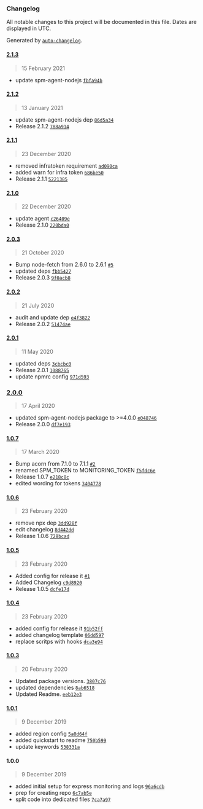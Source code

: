 ### Changelog

All notable changes to this project will be documented in this file. Dates are displayed in UTC.

Generated by [`auto-changelog`](https://github.com/CookPete/auto-changelog).

#### [2.1.3](https://github.com/sematext/sematext-agent-express/compare/2.1.2...2.1.3)

> 15 February 2021

- update spm-agent-nodejs [`fbfa94b`](https://github.com/sematext/sematext-agent-express/commit/fbfa94bfa24fb2a1a89a4a7af9823f4036c3275d)

#### [2.1.2](https://github.com/sematext/sematext-agent-express/compare/2.1.1...2.1.2)

> 13 January 2021

- update spm-agent-nodejs dep [`86d5a34`](https://github.com/sematext/sematext-agent-express/commit/86d5a341672ed66e5b900c1bd524398e5ac8858a)
- Release 2.1.2 [`788a914`](https://github.com/sematext/sematext-agent-express/commit/788a9149c5fa09dd15436f8772ea28ea22cd39cc)

#### [2.1.1](https://github.com/sematext/sematext-agent-express/compare/2.1.0...2.1.1)

> 23 December 2020

- removed infratoken requirement [`ad090ca`](https://github.com/sematext/sematext-agent-express/commit/ad090cac4c526e9a20165e964687d5531c1f2988)
- added warn for infra token [`686be50`](https://github.com/sematext/sematext-agent-express/commit/686be50d38ed6a7717a5778b98049518692be9ef)
- Release 2.1.1 [`5221385`](https://github.com/sematext/sematext-agent-express/commit/5221385d7045c746ed9e7b3dc9d47b52cd4061bb)

#### [2.1.0](https://github.com/sematext/sematext-agent-express/compare/2.0.3...2.1.0)

> 22 December 2020

- update agent [`c26409e`](https://github.com/sematext/sematext-agent-express/commit/c26409eeb024825b3d934a3ae0dbb6be292fcdba)
- Release 2.1.0 [`220bda0`](https://github.com/sematext/sematext-agent-express/commit/220bda05de0e1e1eca80cbe61198a9de6a2a02cc)

#### [2.0.3](https://github.com/sematext/sematext-agent-express/compare/2.0.2...2.0.3)

> 21 October 2020

- Bump node-fetch from 2.6.0 to 2.6.1 [`#5`](https://github.com/sematext/sematext-agent-express/pull/5)
- updated deps [`fbb5427`](https://github.com/sematext/sematext-agent-express/commit/fbb542729d4e2863b97f221429a2db8de315823c)
- Release 2.0.3 [`9f0acb8`](https://github.com/sematext/sematext-agent-express/commit/9f0acb88064d49832fe03c0164fc661cebad025c)

#### [2.0.2](https://github.com/sematext/sematext-agent-express/compare/2.0.1...2.0.2)

> 21 July 2020

- audit and update dep [`e4f3822`](https://github.com/sematext/sematext-agent-express/commit/e4f38221288a17cca22af84eb67b214b76d0ddc9)
- Release 2.0.2 [`51474ae`](https://github.com/sematext/sematext-agent-express/commit/51474aeb90cfb4ad9701568cec524dbf4f2e82e9)

#### [2.0.1](https://github.com/sematext/sematext-agent-express/compare/2.0.0...2.0.1)

> 11 May 2020

- updated deps [`3cbcbc0`](https://github.com/sematext/sematext-agent-express/commit/3cbcbc0862ce137b510de8aa13b2f67df0f92b88)
- Release 2.0.1 [`1088765`](https://github.com/sematext/sematext-agent-express/commit/10887652fd6b14c6be74465576eac43493c74690)
- update npmrc config [`971d593`](https://github.com/sematext/sematext-agent-express/commit/971d593bf4ea7f9d7148c7e83d9f742c8570a9a5)

### [2.0.0](https://github.com/sematext/sematext-agent-express/compare/1.0.7...2.0.0)

> 17 April 2020

- updated spm-agent-nodejs package to &gt;=4.0.0 [`e048746`](https://github.com/sematext/sematext-agent-express/commit/e048746fc9141445344aaf7dfc0ad6693e418022)
- Release 2.0.0 [`df7e193`](https://github.com/sematext/sematext-agent-express/commit/df7e193f09e279b8725d029bc44637cfa4cb38cd)

#### [1.0.7](https://github.com/sematext/sematext-agent-express/compare/1.0.6...1.0.7)

> 17 March 2020

- Bump acorn from 7.1.0 to 7.1.1 [`#2`](https://github.com/sematext/sematext-agent-express/pull/2)
- renamed SPM_TOKEN to MONITORING_TOKEN [`f5fdc6e`](https://github.com/sematext/sematext-agent-express/commit/f5fdc6ee4d053c1a757e44a4cf30e9e6c467dd8f)
- Release 1.0.7 [`e218c8c`](https://github.com/sematext/sematext-agent-express/commit/e218c8c8d0df0e089f24b6504d19ce4e3f89bee0)
- edited wording for tokens [`3404778`](https://github.com/sematext/sematext-agent-express/commit/3404778aa5a9b87ce4d925b49f039587949861fd)

#### [1.0.6](https://github.com/sematext/sematext-agent-express/compare/1.0.5...1.0.6)

> 23 February 2020

- remove npx dep [`3dd928f`](https://github.com/sematext/sematext-agent-express/commit/3dd928febefee303743aa67f1708c8e01c77beeb)
- edit changelog [`8d442dd`](https://github.com/sematext/sematext-agent-express/commit/8d442ddfa5de0688f17fee7f9e46a9a16efad739)
- Release 1.0.6 [`728bcad`](https://github.com/sematext/sematext-agent-express/commit/728bcad4457a0cd4342f32d41eff0a942cc62347)

#### [1.0.5](https://github.com/sematext/sematext-agent-express/compare/1.0.4...1.0.5)

> 23 February 2020

- Added config for release it [`#1`](https://github.com/sematext/sematext-agent-express/pull/1)
- Added Changelog [`c9d8920`](https://github.com/sematext/sematext-agent-express/commit/c9d8920fb205fb4ca3c402c7770d82aeb48b046e)
- Release 1.0.5 [`dcfe17d`](https://github.com/sematext/sematext-agent-express/commit/dcfe17d25b071942f693bd318f987d0b4dd49d0d)

#### [1.0.4](https://github.com/sematext/sematext-agent-express/compare/1.0.3...1.0.4)

> 23 February 2020

- added config for release it [`91b52ff`](https://github.com/sematext/sematext-agent-express/commit/91b52ff7871eef07726ef1856f1264e2d7d52973)
- added changelog template [`06dd597`](https://github.com/sematext/sematext-agent-express/commit/06dd597f5bc81d2f32f8e3db7869537a6c4c9763)
- replace scritps with hooks [`dca3e94`](https://github.com/sematext/sematext-agent-express/commit/dca3e94a65cc9521e0c1c21d07fbb35f9e6b05d6)

#### [1.0.3](https://github.com/sematext/sematext-agent-express/compare/1.0.1...1.0.3)

> 20 February 2020

- Updated package versions. [`3807c76`](https://github.com/sematext/sematext-agent-express/commit/3807c768a446b5c172018144917a121331f9c921)
- updated dependencies [`8ab6518`](https://github.com/sematext/sematext-agent-express/commit/8ab651804790985a4b7cfa200931020aab18ae0f)
- Updated Readme. [`eeb12e3`](https://github.com/sematext/sematext-agent-express/commit/eeb12e3b12a9174bb18000ee08b27d04ccd46d42)

#### [1.0.1](https://github.com/sematext/sematext-agent-express/compare/1.0.0...1.0.1)

> 9 December 2019

- added region config [`5a0d64f`](https://github.com/sematext/sematext-agent-express/commit/5a0d64fcbb2c6a1d24603950bda224a1d59b2553)
- added quickstart to readme [`750b599`](https://github.com/sematext/sematext-agent-express/commit/750b599c41ba4db08ac4639ed1d66e8ebaa7f075)
- update keywords [`538331a`](https://github.com/sematext/sematext-agent-express/commit/538331a1443ed88b2509e1de293c031340d54807)

#### 1.0.0

> 9 December 2019

- added initial setup for express monitoring and logs [`96a6cdb`](https://github.com/sematext/sematext-agent-express/commit/96a6cdb00be89fcf759045aa67715f0891d989a2)
- prep for creating repo [`6c7ab5e`](https://github.com/sematext/sematext-agent-express/commit/6c7ab5e72d1542c366b4e98ee6f377a0166df5d8)
- split code into dedicated files [`7ca7a97`](https://github.com/sematext/sematext-agent-express/commit/7ca7a979d5f0514b8bb57bc0c893a64bfbde4be1)
